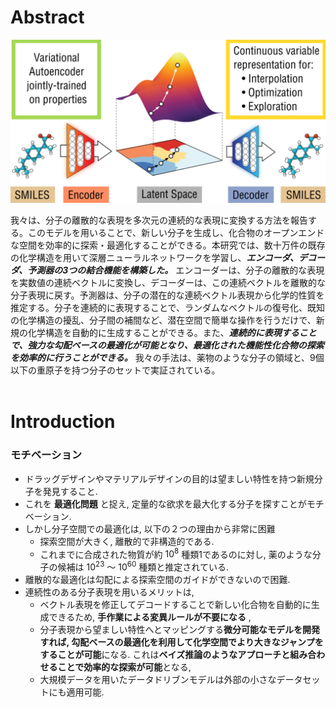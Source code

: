 <script type="text/javascript" async src="https://cdnjs.cloudflare.com/ajax/libs/mathjax/2.7.7/MathJax.js?config=TeX-MML-AM_CHTML">
</script>

<script type="text/x-mathjax-config">
 MathJax.Hub.Config({
 tex2jax: {
 inlineMath: [['$', '$'] ],
 displayMath: [ ['$$','$$'], ["\\[","\\]"] ]
 }
 });
</script>

# Abstract
![abstract](./imgs/abstract.png)

我々は、分子の離散的な表現を多次元の連続的な表現に変換する方法を報告する。このモデルを用いることで、新しい分子を生成し、化合物のオープンエンドな空間を効率的に探索・最適化することができる。本研究では、数十万件の既存の化学構造を用いて深層ニューラルネットワークを学習し、***エンコーダ、デコーダ、予測器の3つの結合機能を構築した。*** エンコーダーは、分子の離散的な表現を実数値の連続ベクトルに変換し、デコーダーは、この連続ベクトルを離散的な分子表現に戻す。予測器は、分子の潜在的な連続ベクトル表現から化学的性質を推定する。分子を連続的に表現することで、ランダムなベクトルの復号化、既知の化学構造の擾乱、分子間の補間など、潜在空間で簡単な操作を行うだけで、新規の化学構造を自動的に生成することができる。また、***連続的に表現することで、強力な勾配ベースの最適化が可能となり、最適化された機能性化合物の探索を効率的に行うことができる。*** 我々の手法は、薬物のような分子の領域と、9個以下の重原子を持つ分子のセットで実証されている。
<br>
<br>

# Introduction
### **モチベーション**
* ドラッグデザインやマテリアルデザインの目的は望ましい特性を持つ新規分子を発見すること.
* これを **最適化問題** と捉え, 定量的な欲求を最大化する分子を探すことがモチベーション.
* しかし分子空間での最適化は, 以下の２つの理由から非常に困難
    * 探索空間が大きく, 離散的で非構造的である.
    * これまでに合成された物質が約 $10^8$ 種類1であるのに対し, 薬のような分子の候補は $10^{23}$ 〜 $10^{60}$ 種類と推定されている.
* 離散的な最適化は勾配による探索空間のガイドができないので困難.
* 連続性のある分子表現を用いるメリットは, 
    * ベクトル表現を修正してデコードすることで新しい化合物を自動的に生成できるため, **手作業による変異ルールが不要になる** ,
    * 分子表現から望ましい特性へとマッピングする**微分可能なモデルを開発すれば, 勾配ベースの最適化を利用して化学空間でより大きなジャンプをすることが可能**になる. これは**ベイズ推論のようなアプローチと組み合わせることで効率的な探索が可能**となる,
    * 大規模データを用いたデータドリブンモデルは外部の小さなデータセットにも適用可能.


